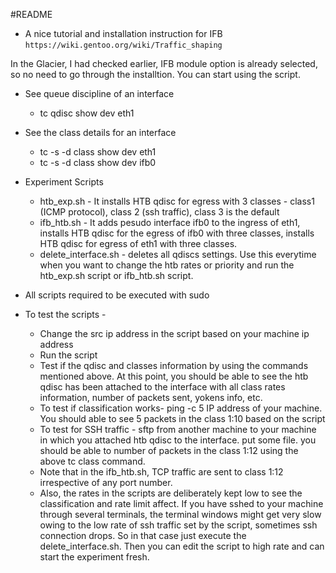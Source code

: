 #README

* A nice tutorial and installation instruction for IFB
`https://wiki.gentoo.org/wiki/Traffic_shaping`

In the Glacier, I had checked earlier, IFB module option is already selected, so no need to go through the installtion. You can start using the script. 

* See queue discipline of an interface
	* tc qdisc show dev eth1
* See the class details for an interface
	* tc -s -d class show dev eth1
	* tc -s -d class show dev ifb0
* Experiment Scripts

	* htb_exp.sh - It installs HTB qdisc for egress with 3 classes - class1 (ICMP protocol), class 2 (ssh traffic), class 3 is the default
	* ifb_htb.sh - It adds pesudo interface ifb0 to the ingress of eth1, installs HTB qdisc for the egress of ifb0 with three classes, installs HTB qdisc for egress of eth1 with three classes.
	* delete_interface.sh - deletes all qdiscs settings. Use this everytime when you want to change the htb rates or priority and run the htb_exp.sh script or ifb_htb.sh script.   

* All scripts required to be executed with sudo

* To test the scripts - 

	* Change the src ip address in the script based on your machine ip address
	* Run the script
	* Test if the qdisc and classes information by using the commands mentioned above.	At this point, you should be able to see the htb qdisc has been attached to the interface with all class rates information, number of packets sent, yokens info, etc.
	* To test if classification works- ping -c 5 IP address of your machine. You should able to see 5 packets in the class 1:10 based on the script
	* To test for SSH traffic - sftp from another machine to your machine in which you attached htb qdisc to the interface. put some file. you should be able to number of packets in the class 1:12 using the above tc class command.
	* Note that in the ifb_htb.sh, TCP traffic are sent to class 1:12 irrespective of any port number.
	* Also, the rates in the scripts are deliberately kept low to see the classification and rate limit affect. If you have sshed to your machine through several terminals, the terminal windows might get very slow owing to the low rate of ssh traffic set by the script, sometimes ssh connection drops. So in that case just execute the delete_interface.sh. Then you can edit the script to high rate and can start the experiment fresh.
   


